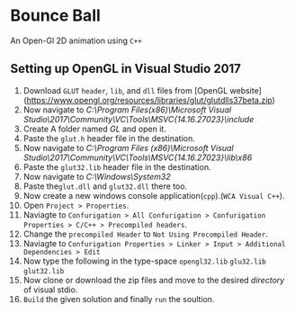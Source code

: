 # Bounce Ball
An Open-Gl 2D animation using `C++`

## Setting up OpenGL in Visual Studio 2017
 1. Download `GLUT` `header`, `lib`, and `dll` files from [OpenGL website]    (https://www.opengl.org/resources/libraries/glut/glutdlls37beta.zip)
 2. Now navigate to *C:\Program Files(x86)\Microsoft Visual Studio\2017\Community\VC\Tools\MSVC\{14.16.27023}\include*
 3. Create A folder named *GL* and open it.
 4. Paste the `glut.h` header file in the destination.
 5. Now navigate to *C:\Program Files (x86)\Microsoft Visual Studio\2017\Community\VC\Tools\MSVC\{14.16.27023}\lib\x86*
 6. Paste the `glut32.lib` header file in the destination.
 7. Now navigate to *C:\Windows\System32*
 8. Paste the`glut.dll` and `glut32.dll` there too.
 9. Now create a new windows console application(`cpp`).(`WCA Visual C++`). 
10. Open `Project > Properties`.
11. Naviagte to `Confurigation > All Confurigation > Confurigation Properties > C/C++ > Precompiled headers`.
12. Change the `precompiled Header` to `Not Using Precompiled Header`.
13. Naviagte to `Confurigation Properties > Linker > Input > Additional Dependencies > Edit`
14. Now type the following in the type-space
    `opengl32.lib`
    `glu32.lib`
    `glut32.lib`
 15. Now clone or download the zip files and move to the desired *directory* of visual stdio.
 16. `Build` the given solution and finally `run` the soultion.
 
